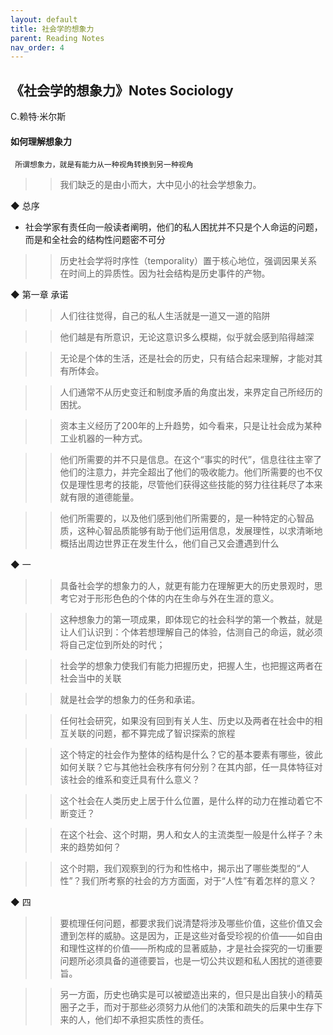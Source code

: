 ```yaml
---
layout: default
title: 社会学的想象力
parent: Reading Notes 
nav_order: 4
---
```

## 《社会学的想象力》Notes Sociology

C.赖特·米尔斯

#### 如何理解想象力

     所谓想象力，就是有能力从一种视角转换到另一种视角

>> 我们缺乏的是由小而大，大中见小的社会学想象力。

◆ 总序

- 社会学家有责任向一般读者阐明，他们的私人困扰并不只是个人命运的问题，而是和全社会的结构性问题密不可分

>> 历史社会学将时序性（temporality）置于核心地位，强调因果关系在时间上的异质性。因为社会结构是历史事件的产物。


◆ 第一章 承诺

>> 人们往往觉得，自己的私人生活就是一道又一道的陷阱

>> 他们越是有所意识，无论这意识多么模糊，似乎就会感到陷得越深

>> 无论是个体的生活，还是社会的历史，只有结合起来理解，才能对其有所体会。

>> 人们通常不从历史变迁和制度矛盾的角度出发，来界定自己所经历的困扰。

>> 资本主义经历了200年的上升趋势，如今看来，只是让社会成为某种工业机器的一种方式。

>> 他们所需要的并不只是信息。在这个“事实的时代”，信息往往主宰了他们的注意力，并完全超出了他们的吸收能力。他们所需要的也不仅仅是理性思考的技能，尽管他们获得这些技能的努力往往耗尽了本来就有限的道德能量。

>> 他们所需要的，以及他们感到他们所需要的，是一种特定的心智品质，这种心智品质能够有助于他们运用信息，发展理性，以求清晰地概括出周边世界正在发生什么，他们自己又会遭遇到什么

◆ 一

>> 具备社会学的想象力的人，就更有能力在理解更大的历史景观时，思考它对于形形色色的个体的内在生命与外在生涯的意义。

>> 这种想象力的第一项成果，即体现它的社会科学的第一个教益，就是让人们认识到：个体若想理解自己的体验，估测自己的命运，就必须将自己定位到所处的时代；

>> 社会学的想象力使我们有能力把握历史，把握人生，也把握这两者在社会当中的关联

>> 就是社会学的想象力的任务和承诺。

>> 任何社会研究，如果没有回到有关人生、历史以及两者在社会中的相互关联的问题，都不算完成了智识探索的旅程

>> 这个特定的社会作为整体的结构是什么？它的基本要素有哪些，彼此如何关联？它与其他社会秩序有何分别？在其内部，任一具体特征对该社会的维系和变迁具有什么意义？

>> 这个社会在人类历史上居于什么位置，是什么样的动力在推动着它不断变迁？

>> 在这个社会、这个时期，男人和女人的主流类型一般是什么样子？未来的趋势如何？

>> 这个时期，我们观察到的行为和性格中，揭示出了哪些类型的“人性”？我们所考察的社会的方方面面，对于“人性”有着怎样的意义？


◆ 四

>> 要梳理任何问题，都要求我们说清楚将涉及哪些价值，这些价值又会遭到怎样的威胁。这是因为，正是这些对备受珍视的价值——如自由和理性这样的价值——所构成的显著威胁，才是社会探究的一切重要问题所必须具备的道德要旨，也是一切公共议题和私人困扰的道德要旨。

>> 另一方面，历史也确实是可以被塑造出来的，但只是出自狭小的精英圈子之手，而对于那些必须努力从他们的决策和疏失的后果中生存下来的人，他们却不承担实质性的责任。
